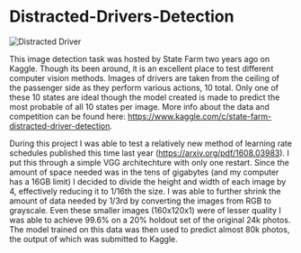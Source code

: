 # Distracted-Drivers-Detection

![Distracted Driver](https://www.google.com/url?sa=i&rct=j&q=&esrc=s&source=images&cd=&cad=rja&uact=8&ved=2ahUKEwiOnL_A3djbAhUkxoMKHQ6yBbAQjRx6BAgBEAU&url=https%3A%2F%2Fitstherealdyl.wordpress.com%2F2016%2F06%2F12%2Fdriving-by-distracted-drivers-part-1%2F&psig=AOvVaw3BIm9lVCdvsxV35norYDdv&ust=1529257293117652)

This image detection task was hosted by State Farm two years ago on Kaggle. Though its been around, it is an excellent place to test different computer vision methods. Images of drivers are taken from the ceiling of the passenger side as they perform various actions, 10 total. Only one of these 10 states are ideal though the model created is made to predict the most probable of all 10 states per image. More info about the data and competition can be found here:
https://www.kaggle.com/c/state-farm-distracted-driver-detection.

During this project I was able to test a relatively new method of learning rate schedules published this time last year (https://arxiv.org/pdf/1608.03983). I put this through a simple VGG architechture with only one restart. Since the amount of space needed was in the tens of gigabytes (and my computer has a 16GB limit) I decided to divide the height and width of each image by 4, effectively reducing it to 1/16th the size. I was able to further shrink the amount of data needed by 1/3rd by converting the images from RGB to grayscale. Even these smaller images (160x120x1) were of lesser quality I was able to achieve 99.6% on a 20% holdout set of the original 24k photos. The model trained on this data was then used to predict almost 80k photos, the output of which was submitted to Kaggle.
